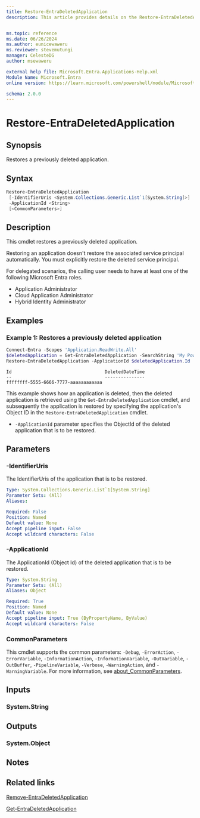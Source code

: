 ```yaml
---
title: Restore-EntraDeletedApplication
description: This article provides details on the Restore-EntraDeletedApplication command.


ms.topic: reference
ms.date: 06/26/2024
ms.author: eunicewaweru
ms.reviewer: stevemutungi
manager: CelesteDG
author: msewaweru

external help file: Microsoft.Entra.Applications-Help.xml
Module Name: Microsoft.Entra
online version: https://learn.microsoft.com/powershell/module/Microsoft.Entra/Restore-EntraDeletedApplication

schema: 2.0.0
---
```


# Restore-EntraDeletedApplication

## Synopsis

Restores a previously deleted application.

## Syntax

```powershell
Restore-EntraDeletedApplication
 [-IdentifierUris <System.Collections.Generic.List`1[System.String]>]
 -ApplicationId <String>
 [<CommonParameters>]
```

## Description

This cmdlet restores a previously deleted application.

Restoring an application doesn't restore the associated service principal automatically. You must explicitly restore the deleted service principal.

For delegated scenarios, the calling user needs to have at least one of the following Microsoft Entra roles.

- Application Administrator
- Cloud Application Administrator
- Hybrid Identity Administrator

## Examples

### Example 1: Restores a previously deleted application

```powershell
Connect-Entra -Scopes 'Application.ReadWrite.All'
$deletedApplication = Get-EntraDeletedApplication -SearchString 'My PowerShell Application'
Restore-EntraDeletedApplication -ApplicationId $deletedApplication.Id
```

```Output
Id                                   DeletedDateTime
--                                   ---------------
ffffffff-5555-6666-7777-aaaaaaaaaaaa
```

This example shows how an application is deleted, then the deleted application is retrieved using the `Get-EntraDeletedApplication` cmdlet, and subsequently the application is restored by specifying the application's Object ID in the `Restore-EntraDeletedApplication` cmdlet.

- `-ApplicationId` parameter specifies the ObjectId of the deleted application that is to be restored.

## Parameters

### -IdentifierUris

The IdentifierUris of the application that is to be restored.

```yaml
Type: System.Collections.Generic.List`1[System.String]
Parameter Sets: (All)
Aliases:

Required: False
Position: Named
Default value: None
Accept pipeline input: False
Accept wildcard characters: False
```

### -ApplicationId

The ApplicationId (Object Id) of the deleted application that is to be restored.

```yaml
Type: System.String
Parameter Sets: (All)
Aliases: Object

Required: True
Position: Named
Default value: None
Accept pipeline input: True (ByPropertyName, ByValue)
Accept wildcard characters: False
```

### CommonParameters

This cmdlet supports the common parameters: `-Debug`, `-ErrorAction`, `-ErrorVariable`, `-InformationAction`, `-InformationVariable`, `-OutVariable`, `-OutBuffer`, `-PipelineVariable`, `-Verbose`, `-WarningAction`, and `-WarningVariable`. For more information, see [about_CommonParameters](https://go.microsoft.com/fwlink/?LinkID=113216).

## Inputs

### System.String

## Outputs

### System.Object

## Notes

## Related links

[Remove-EntraDeletedApplication](Remove-EntraDeletedApplication.md)

[Get-EntraDeletedApplication](Get-EntraDeletedApplication.md)
